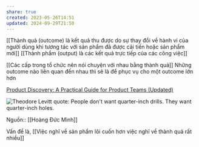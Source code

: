 ```yaml
---
share: true
created: 2023-05-26T14:51
updated: 2024-09-29T21:50
---
```

[[Thành quả (outcome) là kết quả thu được do sự thay đổi về hành vi của người dùng khi tương tác với sản phẩm đã được cải tiến hoặc sản phẩm mới]] 
[[Thành phẩm (output) là các kết quả trực tiếp của các công việc]]


[[Các cấp trong tổ chức nên nói chuyện với nhau bằng thành quả]]
Những outcome nào liên quan đến nhau thì sẽ là để phục vụ cho một outcome lớn hơn

[Product Discovery: A Practical Guide for Product Teams (Updated)](https://herbig.co/product-discovery/#)

![Theodore Levitt quote: People don't want quarter-inch drills. They want quarter-inch holes.](https://www.azquotes.com/picture-quotes/quote-people-don-t-want-quarter-inch-drills-they-want-quarter-inch-holes-theodore-levitt-71-2-0244.jpg)

Nguồn:: [[Hoàng Đức Minh]]

Vấn đề là, [[Việc nghĩ về sản phẩm lôi cuốn hơn việc nghĩ về thành quả rất nhiều]]